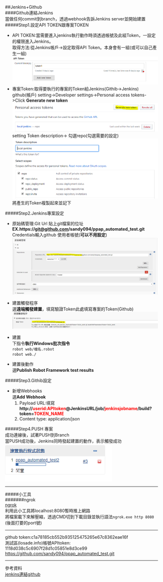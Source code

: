 ##Jenkins+Github  
####Github連結Jenkins  
當做任何commit到branch，透過webhook告訴Jenkins server並開始建置  
#####Step1.設定API TOKEN跟專案TOKEN   
 * API TOKEN:當需要進入jenkins執行動作時須透過帳號及此組Token，一設定的權限進入Jenkins。   
     取得方法:從Jenkins帳戶->設定取得API Token。本身會有一組(或可以自己產生一組)     
   ![](\images\Jenkins2.PNG)  
 * 專案Token:取得要執行的專案的Token給Jenkins(Githib->Jenkins)  
   github(帳戶) setting->Developer settings->Personal access tokens->Click **Generate new token**  
   ![](\images\Jenkins+github6.PNG)  
   setting Token description-> 勾選repo(勾選需要的設定)  
   ![](\images\Jenkins+github7.PNG)  
   將產生的Token複製起來並記下

#####Step2.Jenkins專案設定  
* 原始碼管理:Git Url 貼上git檔案的位址**EX.https://git@github.com/sandy094/ppap_automated_test.git**       
  Credentials輸入github 使用者帳號(**可以不用設定**)  
  ![專案設定](\images\jenkins1.PNG)

* 建置觸發程序  
  選**遠端觸發建置**，填寫驗證Token此處填寫專案的Token(Github)   
  ![建置觸發程序](\images\Jenkins+github10.PNG)   

* 建置     
   下指令**執行Windows批次指令**  
    ```robot web/檔名.robot```  
    ```robot web./```
* 建置後動作  
  選**Publish Robot Framework test results**

#####Step3.Githib設定   
* 新增Webhooks  
  選**Add Webhook**  
  1. Payload URL:填寫  
  **http://<font color=red>userid:APItoken</font>@JenkinsURL/job/<font color=red>jenkinsjobname</font>/build?token=<font color=red>TOKEN_NAME</font>**   
  2. Content type: application/json
  
#####Step4.PUSH 專案   
  成功連線後，試著PUSH到Branch  
  當PUSH成功後，Jenkins同時發起建置的動作，表示觸發成功  
  ![成功畫面](\images\Jenkins+github8.png)

----
#####小工具   
#######ngrok  
[ngrok](https://ngrok.com/)   
利用此小工具將localhost:8080暫時推上網路  
將檔案載下來解壓縮，透過CMD切到下載目錄並執行語法```ngrok.exe http 8080``` (後面打要的port號)    

---
github token:c1a78185cb552b935125475265e67c8362eae16f   
測試區(losade.info)帳號APItoken:  
1118d038c5c6907f28d1c05851e8d3ce99    
https://github.com/sandy094/ppap_automated_test.git


----
參考資料  
[jenkins連結github](https://blog.miniasp.com/post/2016/01/05/Jenkins-on-Windows-04-Inegrating-GitHub-Bitbucket-VSTS-build-trigger)



